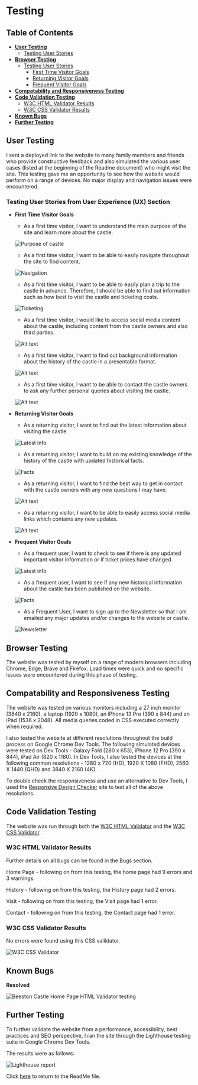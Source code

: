 # __Testing__ #

## Table of Contents

* [**User Testing**](<#user-testing>)
    * [Testing User Stories](<#testing-user-stories>)
* [**Browser Testing**](<#browser-testing>)
    * [Testing User Stories](<#testing-user-stories>)
         * [First Time Visitor Goals](<#first-time-visitor-goals>)
         * [Returning Visitor Goals](<#returning-visitor-goals>)
         * [Frequent Visitor Goals](<#frequent-visitor-goals>)
* [**Compatability and Responsiveness Testing**](<#compatability-responsiveness-testing>)
* [**Code Validation Testing**](<#code-validation-testing>)
    * [W3C HTML Validator Results](<#w3c-html-results>)
    * [W3C CSS Validator Results](<#w3c-css-results>)
* [**Known Bugs**](<#known-bugs>)
* [**Further Testing**](<#known-bugs>)


## User Testing  <a name="user-testing"></a>
I sent a deployed link to the website to many family members and friends who provide constructive feedback and also simulated the various user cases (listed at the beginning of the Readme document) who might visit the site. This testing gave me an opportunity to see how the website would perform on a range of devices. No major display and navigation issues were encountered.

### Testing User Stories from User Experience (UX) Section <a name="testing-user-stories"></a>

* __First Time Visitor Goals__ <a name="first-time-visitor-goals"></a>

    * As a first time visitor, I want to understand the main purpose of the site and learn more about the castle.

    ![Purpose of castle](assets/images/info-user.png)

    * As a first time visitor, I want to be able to easily navigate throughout the site to find content.

    ![Navigation](assets/images/navigation1.png)

    * As a first time visitor, I want to be able to easily plan a trip to the castle in advance. Therefore, I should be able to find out information such as how best to visit the castle and ticketing costs.

    ![Ticketing](assets/images/visit-path.png)

    * As a first time visitor, I would like to access social media content about the castle, including content from the castle owners and also third parties.

    ![Alt text](assets/images/social-media.png)

    * As a first time visitor, I want to find out background information about the history of the castle in a presentable format.

    ![Alt text](assets/images/timeline-user.png)

    * As a first time visitor, I want to be able to contact the castle owners to ask any further personal queries about visiting the castle.

    ![Alt text](assets/images/contact-user.png)

* __Returning Visitor Goals__ <a name="returning-visitor-goals"></a>

    * As a returning visitor, I want to find out the latest information about visiting the castle.

    ![Latest info](assets/images/visit-path.png)

    * As a returning visitor, I want to build on my existing knowledge of the history of the castle with updated historical facts.

    ![Facts](assets/images/timeline-user.png)

     * As a returning visitor, I want to find the best way to get in contact with the castle owners with any new questions I may have.

    ![Alt text](assets/images/contact-user.png)

    * As a returning visitor, I want to be able to easily access social media links which contains any new updates.

    ![Alt text](assets/images/social-media.png)

* __Frequent Visitor Goals__ <a name="frequent-visitor-goals"></a>

    * As a frequent user, I want to check to see if there is any updated important visitor information or if ticket prices have changed.

    ![Latest info](assets/images/visit-path.png)


    * As a frequent user, I want to see if any new historical information about the castle has been published on the website.

    ![Facts](assets/images/timeline-user.png)

    * As a Frequent User, I want to sign up to the Newsletter so that I am emailed any major updates and/or changes to the website or castle.

    ![Newsletter](assets/images/subscribe-user.png)

## Browser Testing <a name="browser-testing"></a>
The website was tested by myself on a range of modern browsers including Chrome, Edge, Brave and Firefox. Load times were quick and no specific issues were encountered during this phase of testing.

## Compatability and Responsiveness Testing <a name="compatability-responsiveness-testing"></a>
The website was tested on various monitors including a 27 inch monitor (3840 x 2160), a laptop (1920 x 1080), an iPhone 13 Pro (390 x 844) and an iPad (1536 x 2048). All media queries coded in CSS executed correctly when required.

I also tested the website at different resolutions throughout the build process on Google Chrome Dev Tools. The following simulated devices were tested on Dev Tools - Galaxy Fold (280 x 653), iPhone 12 Pro (390 x 844), iPad Air (820 x 1180). In Dev Tools, I also tested the devices at the following common resolutions - 1280 x 720 (HD), 1920 X 1080 (FHD), 2560 X 1440 (QHD) and 3840 X 2160 (4K).

To double check the responsiveness and use an alternative to Dev Tools, I used the [Responsive Design Checker](https://www.responsivedesignchecker.com/) site to test all of the above resolutions.

## Code Validation Testing <a name="code-validation-testing"></a>
The website was run through both the [W3C HTML Validator](https://validator.w3.org/) and the [W3C CSS Validator](https://jigsaw.w3.org/css-validator/).

### W3C HTML Validator Results <a name="w3c-html-results"></a>
Further details on all bugs can be found in the Bugs section.

Home Page - following on from this testing, the home page had 9 errors and 3 warnings.

History - following on from this testing, the History page had 2 errors.

Visit - following on from this testing, the Visit page had 1 error.

Contact - following on from this testing, the Contact page had 1 error.

### W3C CSS Validator Results <a name="w3c-css-results"></a>
No errors were found using this CSS valildator.

![W3C CSS Validator](assets/images/css.png)

## Known Bugs <a name="known-bugs"></a>

**Resolved**

![Beeston Castle Home Page HTML Validator testing](assets/images/w3c-html.png)

## Further Testing <a name="further-testing"></a>

To further validate the website from a performance, accessibility, best practices and SEO perspective, I ran the site through the Lighthouse testing suite in Google Chrome Dev Tools.

The results were as follows:

![Lighthouse report](assets/images/lighthouse.png)




Click [here](https://github.com/NickCMoore/beeston-castle/blob/main/TESTING.md) to return to the ReadMe file.
